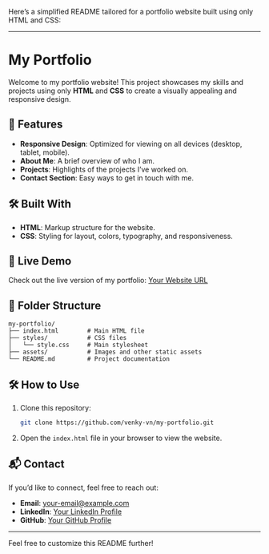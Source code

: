 Here’s a simplified README tailored for a portfolio website built using only HTML and CSS:

---

# My Portfolio  

Welcome to my portfolio website! This project showcases my skills and projects using only **HTML** and **CSS** to create a visually appealing and responsive design.  

## 🌟 Features  

- **Responsive Design**: Optimized for viewing on all devices (desktop, tablet, mobile).  
- **About Me**: A brief overview of who I am.  
- **Projects**: Highlights of the projects I’ve worked on.  
- **Contact Section**: Easy ways to get in touch with me.  

## 🛠️ Built With  

- **HTML**: Markup structure for the website.  
- **CSS**: Styling for layout, colors, typography, and responsiveness.  

## 🚀 Live Demo  

Check out the live version of my portfolio: [Your Website URL](https://your-portfolio-link.com)  

## 📁 Folder Structure  

```
my-portfolio/
├── index.html        # Main HTML file
├── styles/           # CSS files
│   └── style.css     # Main stylesheet
├── assets/           # Images and other static assets
└── README.md         # Project documentation
```

## 🛠️ How to Use  

1. Clone this repository:  
   ```bash
   git clone https://github.com/venky-vn/my-portfolio.git
   ```  
2. Open the `index.html` file in your browser to view the website.  

## 📬 Contact  

If you’d like to connect, feel free to reach out:  
- **Email**: [your-email@example.com](mailto:mrvenkateshnagarajan@gmail.com)  
- **LinkedIn**: [Your LinkedIn Profile](https://www.linkedin.com/in/venkatesh-nagarajan-462522249/) 
- **GitHub**: [Your GitHub Profile](https://github.com/venky-vn)  

---

Feel free to customize this README further!
